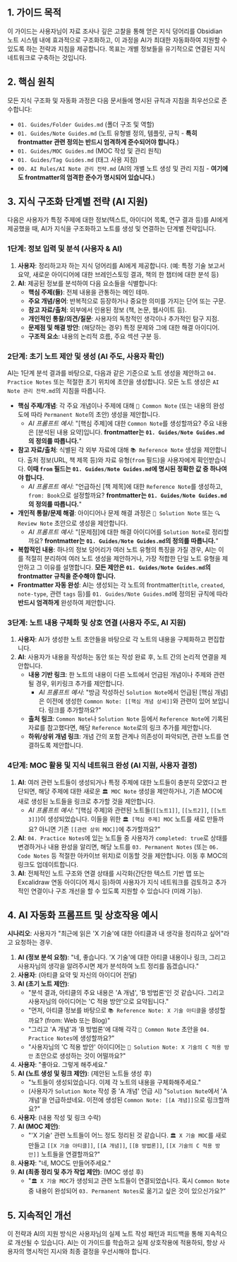## 1. 가이드 목적

이 가이드는 사용자님이 자료 조사나 깊은 고찰을 통해 얻은 지식 덩어리를 Obsidian 노트 시스템 내에 효과적으로 구조화하고, 이 과정을 AI가 최대한 자동화하여 지원할 수 있도록 하는 전략과 지침을 제공합니다. 목표는 개별 정보들을 유기적으로 연결된 지식 네트워크로 구축하는 것입니다.

## 2. 핵심 원칙

모든 지식 구조화 및 자동화 과정은 다음 문서들에 명시된 규칙과 지침을 최우선으로 준수합니다:

-   `01. Guides/Folder Guides.md` (폴더 구조 및 역할)
-   `01. Guides/Note Guides.md` (노트 유형별 정의, 템플릿, 규칙 - **특히 frontmatter 관련 정의는 반드시 엄격하게 준수되어야 합니다.**)
-   `01. Guides/MOC Guides.md` (MOC 작성 및 관리 원칙)
-   `01. Guides/Tag Guides.md` (태그 사용 지침)
-   `00. AI Rules/AI Note 관리 전략.md` (AI의 개별 노트 생성 및 관리 지침 - **여기에도 frontmatter의 엄격한 준수가 명시되어 있습니다.**)

## 3. 지식 구조화 단계별 전략 (AI 지원)

다음은 사용자가 특정 주제에 대한 정보(텍스트, 아이디어 목록, 연구 결과 등)를 AI에게 제공했을 때, AI가 지식을 구조화하고 노트를 생성 및 연결하는 단계별 전략입니다.

### 1단계: 정보 입력 및 분석 (사용자 & AI)

1.  **사용자**: 정리하고자 하는 지식 덩어리를 AI에게 제공합니다. (예: 특정 기술 보고서 요약, 새로운 아이디어에 대한 브레인스토밍 결과, 책의 한 챕터에 대한 분석 등)
2.  **AI**: 제공된 정보를 분석하여 다음 요소들을 식별합니다:
    *   **핵심 주제(들)**: 전체 내용을 관통하는 메인 테마.
    *   **주요 개념/용어**: 반복적으로 등장하거나 중요한 의미를 가지는 단어 또는 구문.
    *   **참고 자료/출처**: 외부에서 인용된 정보 (책, 논문, 웹사이트 등).
    *   **개인적인 통찰/의견/질문**: 사용자의 독창적인 생각이나 추가적인 탐구 지점.
    *   **문제점 및 해결 방안**: (해당하는 경우) 특정 문제와 그에 대한 해결 아이디어.
    *   **구조적 요소**: 내용의 논리적 흐름, 주요 섹션 구분 등.

### 2단계: 초기 노트 제안 및 생성 (AI 주도, 사용자 확인)

AI는 1단계 분석 결과를 바탕으로, 다음과 같은 기준으로 노트 생성을 제안하고 `04. Practice Notes` 또는 적절한 초기 위치에 초안을 생성합니다. 모든 노트 생성은 `AI Note 관리 전략.md`의 지침을 따릅니다.

*   **핵심 주제/개념**: 각 주요 개념이나 주제에 대해 `📝 Common Note` (또는 내용의 완성도에 따라 `Permanent Note`의 초안) 생성을 제안합니다.
    *   *AI 프롬프트 예시*: "[핵심 주제]에 대한 `Common Note`를 생성할까요? 주요 내용은 [분석된 내용 요약]입니다. **frontmatter는 `01. Guides/Note Guides.md`의 정의를 따릅니다.**"
*   **참고 자료/출처**: 식별된 각 외부 자료에 대해 `📚 Reference Note` 생성을 제안합니다. 출처 정보(URL, 책 제목 등)와 자료 유형(`from` 필드)을 사용자에게 확인받습니다. **이때 `from` 필드는 `01. Guides/Note Guides.md`에 명시된 정확한 값 중 하나여야 합니다.**
    *   *AI 프롬프트 예시*: "언급하신 [책 제목]에 대한 `Reference Note`를 생성하고, `from: Book`으로 설정할까요? **frontmatter는 `01. Guides/Note Guides.md`의 정의를 따릅니다.**"
*   **개인적 통찰/문제 해결**: 아이디어나 문제 해결 과정은 `🔬 Solution Note` 또는 `🔍 Review Note` 초안으로 생성을 제안합니다.
    *   *AI 프롬프트 예시*: "[문제점]에 대한 해결 아이디어를 `Solution Note`로 정리할까요? **frontmatter는 `01. Guides/Note Guides.md`의 정의를 따릅니다.**"
*   **복합적인 내용**: 하나의 정보 덩어리가 여러 노트 유형의 특징을 가질 경우, AI는 이를 적절히 분리하여 여러 노트 생성을 제안하거나, 가장 적합한 단일 노트 유형을 제안하고 그 이유를 설명합니다. **모든 제안은 `01. Guides/Note Guides.md`의 frontmatter 규칙을 준수해야 합니다.**
*   **Frontmatter 자동 완성**: AI는 생성되는 각 노트의 frontmatter(`title`, `created`, `note-type`, 관련 `tags` 등)를 `01. Guides/Note Guides.md`에 정의된 규칙에 따라 **반드시 엄격하게** 완성하여 제안합니다.

### 3단계: 노트 내용 구체화 및 상호 연결 (사용자 주도, AI 지원)

1.  **사용자**: AI가 생성한 노트 초안들을 바탕으로 각 노트의 내용을 구체화하고 편집합니다.
2.  **AI**: 사용자가 내용을 작성하는 동안 또는 작성 완료 후, 노트 간의 논리적 연결을 제안합니다.
    *   **내용 기반 링크**: 한 노트의 내용이 다른 노트에서 언급된 개념이나 주제와 관련될 경우, 위키링크 추가를 제안합니다.
        *   *AI 프롬프트 예시*: "방금 작성하신 `Solution Note`에서 언급된 [핵심 개념]은 이전에 생성한 `Common Note: [[핵심 개념 상세]]`와 관련이 있어 보입니다. 링크를 추가할까요?"
    *   **출처 링크**: `Common Note`나 `Solution Note` 등에서 `Reference Note`에 기록된 자료를 참고했다면, 해당 `Reference Note`로의 링크 추가를 제안합니다.
    *   **하위/상위 개념 링크**: 개념 간의 포함 관계나 의존성이 파악되면, 관련 노트를 연결하도록 제안합니다.

### 4단계: MOC 활용 및 지식 네트워크 완성 (AI 지원, 사용자 결정)

1.  **AI**: 여러 관련 노트들이 생성되거나 특정 주제에 대한 노트들이 충분히 모였다고 판단되면, 해당 주제에 대한 새로운 `🏛️ MOC Note` 생성을 제안하거나, 기존 MOC에 새로 생성된 노트들을 링크로 추가할 것을 제안합니다.
    *   *AI 프롬프트 예시*: "[핵심 주제]와 관련된 노트들(`[[노트1]]`, `[[노트2]]`, `[[노트3]]`)이 생성되었습니다. 이들을 위한 `🏛️ [핵심 주제] MOC` 노트를 새로 만들까요? 아니면 기존 `[[관련 상위 MOC]]`에 추가할까요?"
2.  **AI**: `04. Practice Notes`에 있는 노트들 중 사용자가 `completed: true`로 상태를 변경하거나 내용 완성을 알리면, 해당 노트를 `03. Permanent Notes` (또는 `06. Code Notes` 등 적절한 아카이브 위치)로 이동할 것을 제안합니다. 이동 후 MOC의 링크도 업데이트합니다.
3.  **AI**: 전체적인 노트 구조와 연결 상태를 시각화(간단한 텍스트 기반 맵 또는 Excalidraw 연동 아이디어 제시 등)하여 사용자가 지식 네트워크를 검토하고 추가적인 연결이나 구조 개선을 할 수 있도록 지원할 수 있습니다 (미래 기능).

## 4. AI 자동화 프롬프트 및 상호작용 예시

**시나리오**: 사용자가 "최근에 읽은 'X 기술'에 대한 아티클과 내 생각을 정리하고 싶어"라고 요청하는 경우.

1.  **AI (정보 분석 요청)**: "네, 좋습니다. 'X 기술'에 대한 아티클 내용이나 링크, 그리고 사용자님의 생각을 알려주시면 제가 분석하여 노트 정리를 돕겠습니다."
2.  **사용자**: (아티클 요약 및 자신의 아이디어 전달)
3.  **AI (초기 노트 제안)**:
    *   "분석 결과, 아티클의 주요 내용은 'A 개념', 'B 방법론'인 것 같습니다. 그리고 사용자님의 아이디어는 'C 적용 방안'으로 요약됩니다."
    *   "먼저, 아티클 정보를 바탕으로 `📚 Reference Note: X 기술 아티클`을 생성할까요? (from: Web 또는 Blog)"
    *   "그리고 'A 개념'과 'B 방법론'에 대해 각각 `📝 Common Note` 초안을 `04. Practice Notes`에 생성할까요?"
    *   "사용자님의 'C 적용 방안' 아이디어는 `🔬 Solution Note: X 기술의 C 적용 방안` 초안으로 생성하는 것이 어떨까요?"
4.  **사용자**: "좋아요. 그렇게 해주세요."
5.  **AI (노트 생성 및 링크 제안)**: (제안된 노트들 생성 후)
    *   "노트들이 생성되었습니다. 이제 각 노트의 내용을 구체화해주세요."
    *   (사용자가 `Solution Note` 작성 중 'A 개념' 언급 시) "`Solution Note`에서 'A 개념'을 언급하셨네요. 이전에 생성된 `Common Note: [[A 개념]]`으로 링크할까요?"
6.  **사용자**: (내용 작성 및 링크 수락)
7.  **AI (MOC 제안)**:
    *   "'X 기술' 관련 노트들이 어느 정도 정리된 것 같습니다. `🏛️ X 기술 MOC`를 새로 만들고 `[[X 기술 아티클]]`, `[[A 개념]]`, `[[B 방법론]]`, `[[X 기술의 C 적용 방안]]` 노트들을 연결할까요?"
8.  **사용자**: "네, MOC도 만들어주세요."
9.  **AI (최종 정리 및 추가 작업 제안)**: (MOC 생성 후)
    *   "`🏛️ X 기술 MOC`가 생성되고 관련 노트들이 연결되었습니다. 혹시 `Common Note` 중 내용이 완성되어 `03. Permanent Notes`로 옮기고 싶은 것이 있으신가요?"

## 5. 지속적인 개선

이 전략과 AI의 지원 방식은 사용자님의 실제 노트 작성 패턴과 피드백을 통해 지속적으로 개선될 수 있습니다. AI는 이 가이드를 학습하고 실제 상호작용에 적용하되, 항상 사용자의 명시적인 지시와 최종 결정을 우선시해야 합니다. 